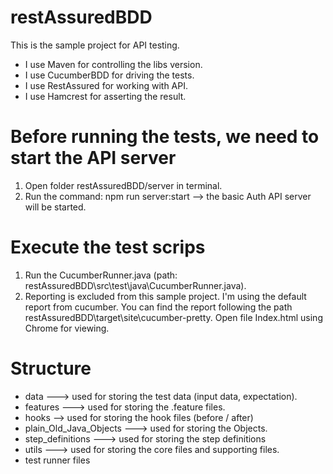 # restAssuredBDD 
This is the sample project for API testing.
* I use Maven for controlling the libs version.
* I use CucumberBDD for driving the tests.
* I use RestAssured for working with API.
* I use Hamcrest for asserting the result.
 
 
# Before running the tests, we need to start the API server
1. Open folder restAssuredBDD/server in terminal.
2. Run the command: npm run server:start
--> the basic Auth API server will be started.
 
# Execute the test scrips
1. Run the CucumberRunner.java (path: restAssuredBDD\src\test\java\CucumberRunner.java).
2. Reporting is excluded from this sample project. I'm using the default report from cucumber. You can find the report following the path restAssuredBDD\target\site\cucumber-pretty. Open file Index.html using Chrome for viewing.

# Structure
 * data ---> used for storing the test data (input data, expectation).
 * features ---> used for storing the .feature files.
 * hooks --> used for storing the hook files (before / after)
 * plain_Old_Java_Objects ---> used for storing the Objects.
 * step_definitions ---> used for storing the step definitions
 * utils ---> used for storing the core files and supporting files.
 * test runner files
